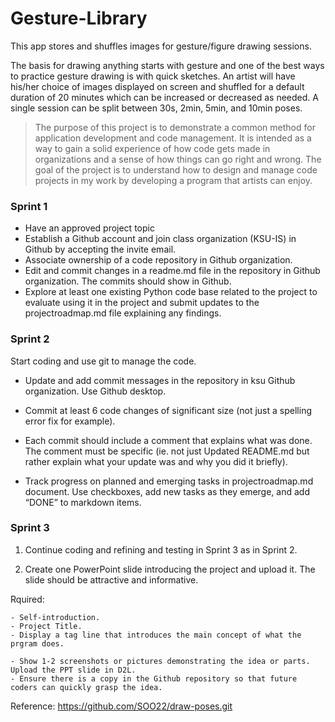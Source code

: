 # Gesture-Library
This app stores and shuffles images for gesture/figure drawing sessions.

The basis for drawing anything starts with gesture and one of the best ways to practice gesture drawing is with quick sketches. An artist will have his/her choice of images
displayed on screen and shuffled for a default duration of 20 minutes which can be increased or decreased as needed. A single session can be split between 30s, 2min, 5min, and
10min poses.

> The purpose of this project is to demonstrate a common method for application development and code management. It is intended as a way to gain a solid experience of how code gets made in organizations and a sense of how things can go right and wrong. The goal of the project is to understand how to design and manage code projects in my work by developing a program that artists can enjoy. 


### Sprint 1   

- Have an approved project topic
- Establish a Github account and join class organization (KSU-IS) in Github by accepting the invite email.
- Associate ownership of a code repository in Github organization.
- Edit and commit changes in a readme.md file in the repository in Github organization. The commits should show in Github.
- Explore at least one existing Python code base related to the project to evaluate using it in the project and submit updates to the projectroadmap.md file explaining any findings. 


### Sprint 2  

Start coding and use git to manage the code. 

- Update and add commit messages in the repository in ksu Github organization. Use Github desktop. 
- Commit at least 6 code changes of significant size (not just a spelling error fix for example). 
- Each commit should include a comment that explains what was done. The comment must be specific (ie. not just Updated README.md but rather explain what your update was and why you did it briefly).

- Track progress on planned and emerging tasks in projectroadmap.md document. Use checkboxes, add new tasks as they emerge, and add “DONE” to markdown items.


###  Sprint 3  

1. Continue coding and refining and testing in Sprint 3 as in Sprint 2.

2. Create one PowerPoint slide introducing the project and upload it. The slide should be attractive and informative. 

Rquired:
```
- Self-introduction.
- Project Title.
- Display a tag line that introduces the main concept of what the prgram does.

- Show 1-2 screenshots or pictures demonstrating the idea or parts. Upload the PPT slide in D2L. 
- Ensure there is a copy in the Github repository so that future coders can quickly grasp the idea.
```

Reference: https://github.com/SOO22/draw-poses.git